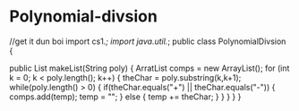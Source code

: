 # Polynomial-divsion
//get it dun boi
import cs1.*;
import java.util.*;
public class PolynomialDivsion
{
 
 
  public List makeList(String poly)
  {
  ArratList<String> comps = new ArrayList<String>();
    for (int k = 0; k < poly.length(); k++)
    {
    theChar = poly.substring(k,k+1);
      while(poly.length() > 0)
      {
        if(theChar.equals("+") || theChar.equals("-"))
        {
          comps.add(temp);
          temp = "";
        }
        else
        {
          temp += theChar;
        }
      }
    }
  }
}
